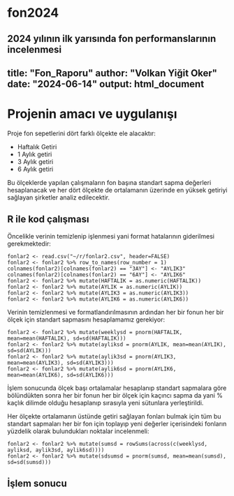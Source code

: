 # fon2024
2024 yılının ilk yarısında fon performanslarının incelenmesi
---
title: "Fon_Raporu"
author: "Volkan Yiğit Oker"
date: "2024-06-14"
output: html_document
---
# Projenin amacı ve uygulanışı
Proje fon sepetlerini dört farklı ölçekte ele alacaktır: 
 
 * Haftalık Getiri
 * 1 Aylık getiri
 * 3 Aylık getiri
 * 6 Aylık getiri
 
 Bu ölçeklerde yapılan çalışmaların fon başına standart sapma değerleri hesaplanacak ve her dört ölçekte de ortalamanın üzerinde en yüksek getiriyi sağlayan şirketler analiz edilecektir.
 
## R ile kod çalışması
Öncelikle verinin temizlenip işlenmesi yani format hatalarının giderilmesi gerekmektedir:

```{r}
fonlar2 <- read.csv("~/r/fonlar2.csv", header=FALSE)
fonlar2 <- fonlar2 %>% row_to_names(row_number = 1)
colnames(fonlar2)[colnames(fonlar2) == "3AY"] <- "AYLIK3"
colnames(fonlar2)[colnames(fonlar2) == "6AY"] <- "AYLIK6"
fonlar2 <- fonlar2 %>% mutate(HAFTALIK = as.numeric(HAFTALIK))
fonlar2 <- fonlar2 %>% mutate(AYLIK = as.numeric(AYLIK))
fonlar2 <- fonlar2 %>% mutate(AYLIK3 = as.numeric(AYLIK3))
fonlar2 <- fonlar2 %>% mutate(AYLIK6 = as.numeric(AYLIK6))
```

Verinin temizlenmesi ve formatlandırılmasının ardından her bir fonun her bir ölçek için standart sapmasını hesaplamamız gerekiyor:

```{r}
fonlar2 <- fonlar2 %>% mutate(weeklysd = pnorm(HAFTALIK, mean=mean(HAFTALIK), sd=sd(HAFTALIK)))
fonlar2 <- fonlar2 %>% mutate(ayliksd = pnorm(AYLIK, mean=mean(AYLIK), sd=sd(AYLIK)))
fonlar2 <- fonlar2 %>% mutate(aylik3sd = pnorm(AYLIK3, mean=mean(AYLIK3), sd=sd(AYLIK3)))
fonlar2 <- fonlar2 %>% mutate(aylik6sd = pnorm(AYLIK6, mean=mean(AYLIK6), sd=sd(AYLIK6)))
```

İşlem sonucunda ölçek başı ortalamalar hesaplanıp standart sapmalara göre bölündükten sonra her bir fonun her bir ölçek için kaçıncı sapma da yani % kaçlık dilimde olduğu hesaplanıp sırasıyla yeni sütunlara yerleştirildi.

Her ölçekte ortalamanın üstünde getiri sağlayan fonları bulmak için tüm bu standart sapmaları her bir fon için toplayıp yeni değerler içerisindeki fonların yüzdelik olarak bulundukları noktalar incelenmeli:

```{r}
fonlar2 <- fonlar2 %>% mutate(sumsd = rowSums(across(c(weeklysd, ayliksd, aylik3sd, aylik6sd))))
fonlar2 <- fonlar2 %>% mutate(sdsumsd = pnorm(sumsd, mean=mean(sumsd), sd=sd(sumsd)))
```

## İşlem sonucu
